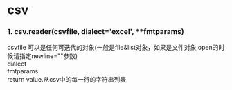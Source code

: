 # csv<br>
### 1. csv.reader(csvfile, dialect='excel', **fmtparams)<br>
  csvfile 可以是任何可迭代的对象(一般是file&list对象，如果是文件对象,open的时候请指定newline=""参数)<br>
  dialect<br>
  fmtparams<br>
  return value.从csv中的每一行的字符串列表<br>
